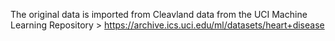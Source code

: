 The original data is imported from Cleavland data from the UCI Machine Learning Repository > https://archive.ics.uci.edu/ml/datasets/heart+disease
